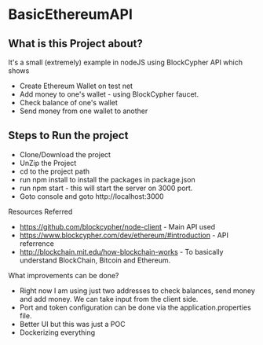 # BasicEthereumAPI

## What is this Project about?
It's a small (extremely) example in nodeJS using BlockCypher API which shows
  * Create Ethereum Wallet on test net
  * Add money to one's wallet - using BlockCypher faucet.
  * Check balance of one's wallet
  * Send money from one wallet to another
  
  
  
## Steps to Run the project
* Clone/Download the project
* UnZip the Project
* cd to the project path
* run npm install to install the packages in package.json
* run npm start - this will start the server on 3000 port.
* Goto console and goto http://localhost:3000


Resources Referred
* https://github.com/blockcypher/node-client - Main API used
* https://www.blockcypher.com/dev/ethereum/#introduction - API referrence
* http://blockchain.mit.edu/how-blockchain-works - To basically understand BlockChain, Bitcoin and Ethereum.


What improvements can be done?
* Right now I am using just two addresses to check balances, send money and add money. We can take input from the client side.
* Port and token configuration can be done via the application.properties file.
* Better UI but this was just a POC
* Dockerizing everything



